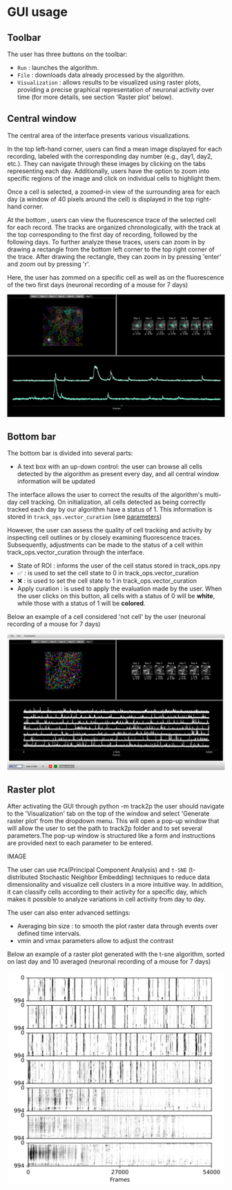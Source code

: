 # GUI usage

## Toolbar

The user has three buttons on the toolbar:

- `Run` : launches the algorithm.
- `File` : downloads data already processed by the algorithm.
- `Visualization` : allows results to be visualized using raster plots, providing a precise graphical representation of neuronal activity over time (for more details, see section 'Raster plot' below).

## Central window

The central area of the interface presents various visualizations.

In the top left-hand corner, users can find a mean image displayed for each recording, labeled with the corresponding day number (e.g., day1, day2, etc.). They can navigate through these images by clicking on the tabs representing each day. Additionally, users have the option to zoom into specific regions of the image and click on individual cells to highlight them.

Once a cell is selected, a zoomed-in view of the surrounding area for each day (a window of 40 pixels around the cell) is displayed in the top right-hand corner.

At the bottom , users can view the fluorescence trace of the selected cell for each record. The tracks are organized chronologically, with the track at the top corresponding to the first day of recording, followed by the following days. To further analyze these traces, users can zoom in by drawing a rectangle from the bottom left corner to the top right corner of the trace. After drawing the rectangle, they can zoom in by pressing 'enter' and zoom out by pressing 'r'.

Here, the user has zommed on a specific cell as well as on the fluorescence of the two first days (neuronal recording of a mouse for 7 days)

![ex_all_vizualizations_zoomed.png](media/plots/ex_all_vizualizations_zoomed.png)

## Bottom bar

The bottom bar is divided into several parts:

- A text box with an up-down control: the user can browse all cells detected by the algorithm as present every day, and all central window information will be updated

The interface allows the user to correct the results of the algorithm's multi-day cell tracking. On initialization, all cells detected as being correctly tracked each day by our algorithm have a status of 1. This information is stored in `track_ops.vector_curation` (see [parameters](https://github.com/juremaj/track2p/blob/main/docs/parameters.md))

However, the user can assess the quality of cell tracking and activity by inspecting cell outlines or by closely examining fluorescence traces. Subsequently, adjustments can be made to the status of a cell within track_ops.vector_curation through the interface.

- State of ROI : informs the user of the cell status stored in track_ops.npy
- ✅ : is used to set the cell state to 0 in track_ops.vector_curation
- ❌ : is used to set the cell state to 1 in track_ops.vector_curation
- Apply curation : is used to apply the evaluation made by the user. When the user clicks on this button, all cells with a status of 0 will be **white**, while those with a status of 1 will be **colored**.

Below an example of a cell considered 'not cell' by the user (neuronal recording of a mouse for 7 days)

![ex_curation.png](media/plots/ex_curation.png)

## Raster plot 

After activating the GUI through python -m track2p the user should navigate to the 'Visualization' tab on the top of the window and select 'Generate raster plot' from the dropdown menu. This will open a pop-up window that will allow the user to set the path to track2p folder and to set several parameters.The pop-up window is structured like a form and instructions are provided next to each parameter to be entered.

IMAGE

The user can use `PCA`(Principal Component Analysis) and `t-SNE` (t-distributed Stochastic Neighbor Embedding) techniques to reduce data dimensionality and visualize cell clusters in a more intuitive way.  In addition, it can classify cells according to their activity for a specific day, which makes it possible to analyze variations in cell activity from day to day.

The user can also enter advanced settings:

- Averaging bin size : to smooth the plot raster data through events over defined time intervals.
- vmin and vmax parameters allow to adjust the contrast

Below  an example of a raster plot generated with the t-sne algorithm, sorted on last day and 10 averaged (neuronal recording of a mouse for 7 days)

![ex_raster.png](media/plots/ex_raster.png)
  
